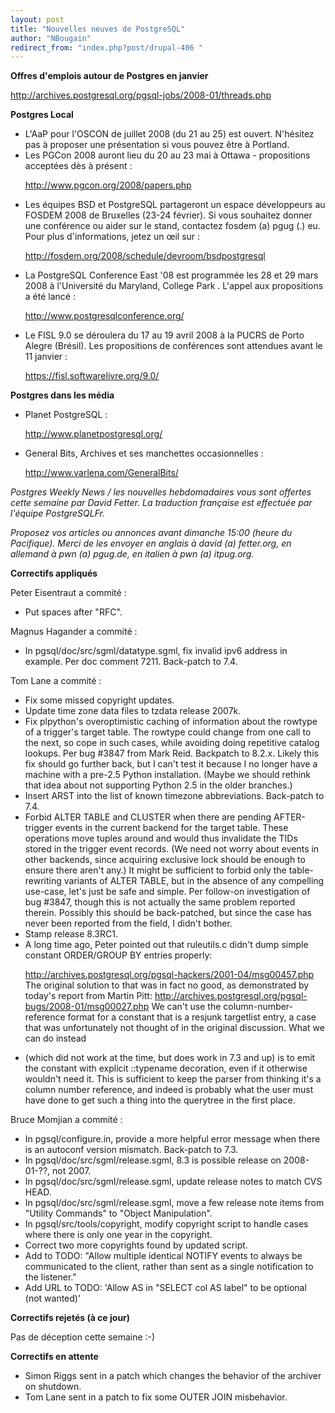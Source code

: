 ```yaml
---
layout: post
title: "Nouvelles neuves de PostgreSQL"
author: "NBougain"
redirect_from: "index.php?post/drupal-406 "
---
```




<!--break-->

<p><strong>Offres d'emplois autour de Postgres en janvier</strong></p>

<p><a target="_blank" href="http://archives.postgresql.org/pgsql-jobs/2008-01/threads.php">http://archives.postgresql.org/pgsql-jobs/2008-01/threads.php</a></p>

<p><strong>Postgres Local</strong></p>

<ul>

<li>L'AaP pour l'OSCON de juillet 2008 (du 21 au 25) est ouvert. N'hésitez pas à proposer une présentation si vous pouvez être à Portland.</li>

<li>Les PGCon 2008 auront lieu du 20 au 23 mai à Ottawa - propositions acceptées dès à présent&nbsp;:

<a target="_blank" href="http://www.pgcon.org/2008/papers.php">http://www.pgcon.org/2008/papers.php</a></li>

<li>Les équipes BSD et PostgreSQL partageront un espace développeurs au FOSDEM 2008 de Bruxelles (23-24 février). Si vous souhaitez donner une conférence ou aider sur le stand, contactez fosdem (a) pgug (.) eu. Pour plus d'informations, jetez un œil sur&nbsp;:

<a target="_blank" href="http://fosdem.org/2008/schedule/devroom/bsdpostgresql">http://fosdem.org/2008/schedule/devroom/bsdpostgresql</a></li>

<li>La PostgreSQL Conference East '08 est programmée les 28 et 29 mars 2008 à l'Université du Maryland, College Park&nbsp;. L'appel aux propositions a été lancé&nbsp;:

<a target="_blank" href="http://www.postgresqlconference.org/">http://www.postgresqlconference.org/</a></li>

<li>Le FISL 9.0 se déroulera du 17 au 19 avril 2008 à la PUCRS de Porto Alegre (Brésil). Les propositions de conférences sont attendues avant le 11 janvier&nbsp;:

<a target="_blank" href="https://fisl.softwarelivre.org/9.0/">https://fisl.softwarelivre.org/9.0/</a></li>

</ul>

<p><strong>Postgres dans les média</strong></p>

<ul>

<li>Planet PostgreSQL&nbsp;:

<a target="_blank" href="http://www.planetpostgresql.org/">http://www.planetpostgresql.org/</a></li>

<li>General Bits, Archives et ses manchettes occasionnelles&nbsp;:

<a target="_blank" href="http://www.varlena.com/GeneralBits/">http://www.varlena.com/GeneralBits/</a></li>

</ul>

<p><em>Postgres Weekly News / les nouvelles hebdomadaires vous sont offertes cette semaine par David Fetter. La traduction française est effectuée par l'équipe PostgreSQLFr.</em></p>

<p><em>Proposez vos articles ou annonces avant dimanche 15:00 (heure du Pacifique). Merci de les envoyer en anglais à david (a) fetter.org, en allemand à pwn (a) pgug.de, en italien à pwn (a) itpug.org.</em></p>

<p><strong>Correctifs appliqués</strong></p>

<p>Peter Eisentraut a commité&nbsp;:</p>

<ul>

<li>Put spaces after "RFC".</li>

</ul>

<p>Magnus Hagander a commité&nbsp;:</p>

<ul>

<li>In pgsql/doc/src/sgml/datatype.sgml, fix invalid ipv6 address in example. Per doc comment 7211. Back-patch to 7.4.</li>

</ul>

<p>Tom Lane a commité&nbsp;:</p>

<ul>

<li>Fix some missed copyright updates.</li>

<li>Update time zone data files to tzdata release 2007k.</li>

<li>Fix plpython's overoptimistic caching of information about the rowtype of a trigger's target table. The rowtype could change from one call to the next, so cope in such cases, while avoiding doing repetitive catalog lookups. Per bug #3847 from Mark Reid. Backpatch to 8.2.x. Likely this fix should go further back, but I can't test it because I no longer have a machine with a pre-2.5 Python installation. (Maybe we should rethink that idea about not supporting Python 2.5 in the older branches.)</li>

<li>Insert ARST into the list of known timezone abbreviations. Back-patch to 7.4.</li>

<li>Forbid ALTER TABLE and CLUSTER when there are pending AFTER-trigger events in the current backend for the target table. These operations move tuples around and would thus invalidate the TIDs stored in the trigger event records. (We need not worry about events in other backends, since acquiring exclusive lock should be enough to ensure there aren't any.) It might be sufficient to forbid only the table-rewriting variants of ALTER TABLE, but in the absence of any compelling use-case, let's just be safe and simple. Per follow-on investigation of bug #3847, though this is not actually the same problem reported therein. Possibly this should be back-patched, but since the case has never been reported from the field, I didn't bother.</li>

<li>Stamp release 8.3RC1.</li>

<li>A long time ago, Peter pointed out that ruleutils.c didn't dump simple constant ORDER/GROUP BY entries properly:

<a target="_blank" href="http://archives.postgresql.org/pgsql-hackers/2001-04/msg00457.php">http://archives.postgresql.org/pgsql-hackers/2001-04/msg00457.php</a> The original solution to that was in fact no good, as demonstrated by today's report from Martin Pitt: <a target="_blank" href="http://archives.postgresql.org/pgsql-bugs/2008-01/msg00027.php">http://archives.postgresql.org/pgsql-bugs/2008-01/msg00027.php</a> We can't use the column-number-reference format for a constant that is a resjunk targetlist entry, a case that was unfortunately not thought of in the original discussion. What we can do instead</li>

<li>(which did not work at the time, but does work in 7.3 and up) is to emit the constant with explicit ::typename decoration, even if it otherwise wouldn't need it. This is sufficient to keep the parser from thinking it's a column number reference, and indeed is probably what the user must have done to get such a thing into the querytree in the first place.</li>

</ul>

<p>Bruce Momjian a commité&nbsp;:</p>

<ul>

<li>In pgsql/configure.in, provide a more helpful error message when there is an autoconf version mismatch. Back-patch to 7.3.</li>

<li>In pgsql/doc/src/sgml/release.sgml, 8.3 is possible release on 2008-01-??, not 2007.</li>

<li>In pgsql/doc/src/sgml/release.sgml, update release notes to match CVS HEAD.</li>

<li>In pgsql/doc/src/sgml/release.sgml, move a few release note items from "Utility Commands" to "Object Manipulation".</li>

<li>In pgsql/src/tools/copyright, modify copyright script to handle cases where there is only one year in the copyright.</li>

<li>Correct two more copyrights found by updated script.</li>

<li>Add to TODO: "Allow multiple identical NOTIFY events to always be communicated to the client, rather than sent as a single notification to the listener."</li>

<li>Add URL to TODO: 'Allow AS in "SELECT col AS label" to be optional (not wanted)'</li>

</ul>

<p><strong>Correctifs rejetés (à ce jour)</strong></p>

<p>Pas de déception cette semaine :-)</p>

<p><strong>Correctifs en attente</strong></p>

<ul>

<li>Simon Riggs sent in a patch which changes the behavior of the archiver on shutdown.</li>

<li>Tom Lane sent in a patch to fix some OUTER JOIN misbehavior.</li>

</ul>